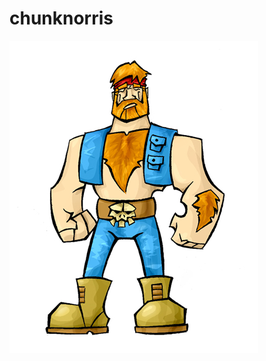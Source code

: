 # chunknorris
![chunknorris's logo](https://github.com/kreo/chunknorris/raw/master/_assets/chunknorris.jpg)